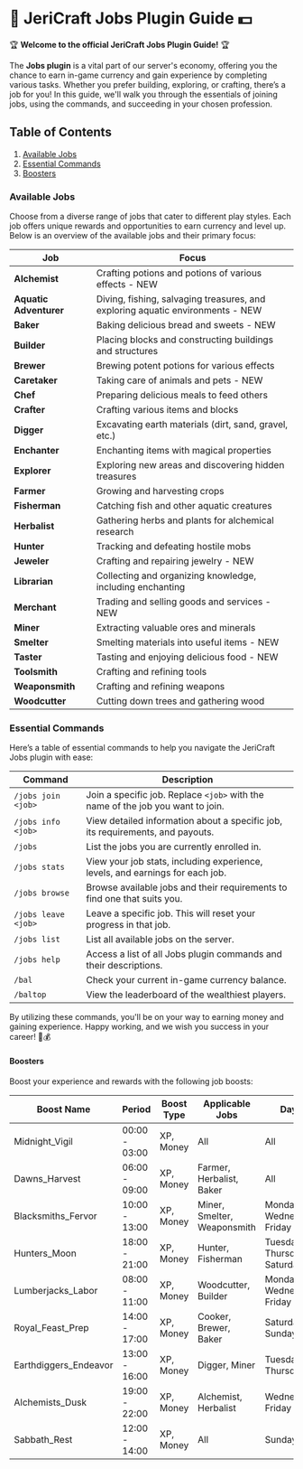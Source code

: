 # 💼 JeriCraft Jobs Plugin Guide 💵

🏆 **Welcome to the official JeriCraft Jobs Plugin Guide!** 🏆

The **Jobs plugin** is a vital part of our server's economy, offering you the chance to earn in-game currency and gain
experience by completing various tasks. Whether you prefer building, exploring, or crafting, there’s a job for you! In
this guide, we'll walk you through the essentials of joining jobs, using the commands, and succeeding in your chosen
profession.

## Table of Contents

1. [Available Jobs](#available-jobs)
2. [Essential Commands](#essential-commands)
3. [Boosters](#boosters)

### **Available Jobs**

Choose from a diverse range of jobs that cater to different play styles. Each job offers unique rewards and
opportunities to earn currency and level up. Below is an overview of the available jobs and their primary focus:

| **Job**                | **Focus**                                                                       |
|------------------------|---------------------------------------------------------------------------------|
| **Alchemist**          | Crafting potions and potions of various effects  - NEW                          |
| **Aquatic Adventurer** | Diving, fishing, salvaging treasures, and exploring aquatic environments  - NEW |
| **Baker**              | Baking delicious bread and sweets  - NEW                                        |
| **Builder**            | Placing blocks and constructing buildings and structures                        |
| **Brewer**             | Brewing potent potions for various effects                                      |
| **Caretaker**          | Taking care of animals and pets  - NEW                                          |
| **Chef**               | Preparing delicious meals to feed others                                        |
| **Crafter**            | Crafting various items and blocks                                               |
| **Digger**             | Excavating earth materials (dirt, sand, gravel, etc.)                           |
| **Enchanter**          | Enchanting items with magical properties                                        |
| **Explorer**           | Exploring new areas and discovering hidden treasures                            |
| **Farmer**             | Growing and harvesting crops                                                    |
| **Fisherman**          | Catching fish and other aquatic creatures                                       |
| **Herbalist**          | Gathering herbs and plants for alchemical research                              |
| **Hunter**             | Tracking and defeating hostile mobs                                             |
| **Jeweler**            | Crafting and repairing jewelry  - NEW                                           |
| **Librarian**          | Collecting and organizing knowledge, including enchanting                       |
| **Merchant**           | Trading and selling goods and services  - NEW                                   |
| **Miner**              | Extracting valuable ores and minerals                                           |
| **Smelter**            | Smelting materials into useful items  - NEW                                     |
| **Taster**             | Tasting and enjoying delicious food  - NEW                                      |
| **Toolsmith**          | Crafting and refining tools                                                     |
| **Weaponsmith**        | Crafting and refining weapons                                                   |
| **Woodcutter**         | Cutting down trees and gathering wood                                           |

### Essential Commands

Here’s a table of essential commands to help you navigate the JeriCraft Jobs plugin with ease:

| **Command**         | **Description**                                                                 |
|---------------------|---------------------------------------------------------------------------------|
| `/jobs join <job>`  | Join a specific job. Replace `<job>` with the name of the job you want to join. |
| `/jobs info <job>`  | View detailed information about a specific job, its requirements, and payouts.  |
| `/jobs`             | List the jobs you are currently enrolled in.                                    |
| `/jobs stats`       | View your job stats, including experience, levels, and earnings for each job.   |
| `/jobs browse`      | Browse available jobs and their requirements to find one that suits you.        |
| `/jobs leave <job>` | Leave a specific job. This will reset your progress in that job.                |
| `/jobs list`        | List all available jobs on the server.                                          |
| `/jobs help`        | Access a list of all Jobs plugin commands and their descriptions.               |
| `/bal`              | Check your current in-game currency balance.                                    |
| `/baltop`           | View the leaderboard of the wealthiest players.                                 |

By utilizing these commands, you'll be on your way to earning money and gaining experience.
Happy working, and we wish you success in your career! 💼💰

#### Boosters

Boost your experience and rewards with the following job boosts:

| Boost Name            | Period        | Boost Type | Applicable Jobs             | Days                        |
|-----------------------|---------------|------------|-----------------------------|-----------------------------|
| Midnight_Vigil        | 00:00 - 03:00 | XP, Money  | All                         | All                         |
| Dawns_Harvest         | 06:00 - 09:00 | XP, Money  | Farmer, Herbalist, Baker    | All                         |
| Blacksmiths_Fervor    | 10:00 - 13:00 | XP, Money  | Miner, Smelter, Weaponsmith | Monday, Wednesday, Friday   |
| Hunters_Moon          | 18:00 - 21:00 | XP, Money  | Hunter, Fisherman           | Tuesday, Thursday, Saturday |
| Lumberjacks_Labor     | 08:00 - 11:00 | XP, Money  | Woodcutter, Builder         | Monday, Wednesday, Friday   |
| Royal_Feast_Prep      | 14:00 - 17:00 | XP, Money  | Cooker, Brewer, Baker       | Saturday, Sunday            |
| Earthdiggers_Endeavor | 13:00 - 16:00 | XP, Money  | Digger, Miner               | Tuesday, Thursday           |
| Alchemists_Dusk       | 19:00 - 22:00 | XP, Money  | Alchemist, Herbalist        | Wednesday, Friday           |
| Sabbath_Rest          | 12:00 - 14:00 | XP, Money  | All                         | Sunday                      |